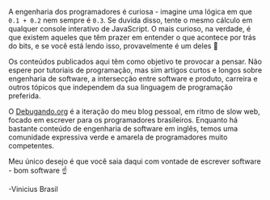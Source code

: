 A engenharia dos programadores é curiosa - imagine uma lógica em que `0.1 + 0.2` nem sempre é `0.3`. Se duvida disso, tente o mesmo cálculo em qualquer console interativo de JavaScript. O mais curioso, na verdade, é que existem aqueles que têm prazer em entender o que acontece por trás do bits, e se você está lendo isso, provavelmente é um deles 🤔

Os conteúdos publicados aqui têm como objetivo te provocar a pensar. Não espere por tutoriais de programação, mas sim artigos curtos e longos sobre engenharia de software, a intersecção entre software e produto, carreira e outros tópicos que independem da sua linguagem de programação preferida.

O [Debugando.org](https://debugando.org) é a iteração do meu blog pessoal, em ritmo de slow web, focado em escrever para os programadores brasileiros. Enquanto há bastante conteúdo de engenharia de software em inglês, temos uma comunidade expressiva verde e amarela de programadores muito competentes.

Meu único desejo é que você saia daqui com vontade de escrever software - bom software ☝️

\-Vinicius Brasil
